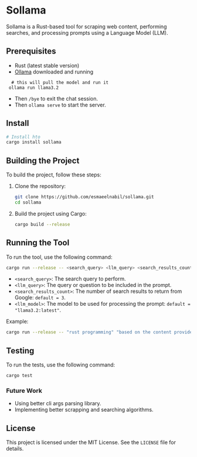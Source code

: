 # Sollama

Sollama is a Rust-based tool for scraping web content, performing searches, and processing prompts using a Language
Model (LLM).

## Prerequisites

- Rust (latest stable version)
- [Ollama](https://ollama.com/) downloaded and running

```shell
  # this will pull the model and run it
 ollama run llama3.2
```
- Then `/bye` to exit the chat session.
- Then `ollama serve` to start the server.

## Install

```bash
# Install hto
cargo install sollama
```

## Building the Project

To build the project, follow these steps:

1. Clone the repository:
    ```sh
    git clone https://github.com/esmaeelnabil/sollama.git
    cd sollama
    ```

2. Build the project using Cargo:
    ```sh
    cargo build --release
    ```

## Running the Tool

To run the tool, use the following command:

```sh
cargo run --release -- <search_query> <llm_query> <search_results_count> <llm_model>
```

- `<search_query>`: The search query to perform.
- `<llm_query>`: The query or question to be included in the prompt.
- `<search_results_count>`: The number of search results to return from Google: `default = 3`.
- `<llm_model>`: The model to be used for processing the prompt: `default = "llama3.2:latest"`.

Example:

```sh
cargo run --release -- "rust programming" "based on the content provided what is : rust programming" 5 "gpt-3"
```

## Testing

To run the tests, use the following command:

```sh
cargo test
```

### Future Work
- Using better cli args parsing library.
- Implementing better scrapping and searching algorithms.

## License

This project is licensed under the MIT License. See the `LICENSE` file for details.